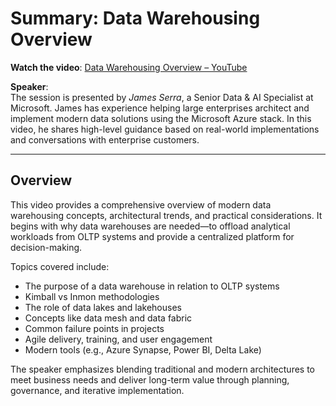 # Summary: Data Warehousing Overview

**Watch the video**: [Data Warehousing Overview – YouTube](https://www.youtube.com/watch?v=eIjUCvfMNgM&list=PLnmjT8uygzHQd4pMHIHSzislz1BE6GUV_)

**Speaker**:  
The session is presented by *James Serra*, a Senior Data & AI Specialist at Microsoft. James has experience helping large enterprises architect and implement modern data solutions using the Microsoft Azure stack. In this video, he shares high-level guidance based on real-world implementations and conversations with enterprise customers.

---

## Overview

This video provides a comprehensive overview of modern data warehousing concepts, architectural trends, and practical considerations. It begins with why data warehouses are needed—to offload analytical workloads from OLTP systems and provide a centralized platform for decision-making.

Topics covered include:
- The purpose of a data warehouse in relation to OLTP systems
- Kimball vs Inmon methodologies
- The role of data lakes and lakehouses
- Concepts like data mesh and data fabric
- Common failure points in projects
- Agile delivery, training, and user engagement
- Modern tools (e.g., Azure Synapse, Power BI, Delta Lake)

The speaker emphasizes blending traditional and modern architectures to meet business needs and deliver long-term value through planning, governance, and iterative implementation.
